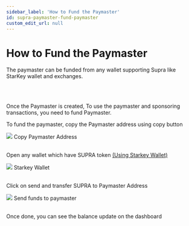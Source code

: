 ```yaml
---
sidebar_label: 'How to Fund the Paymaster'
id: supra-paymaster-fund-paymaster
custom_edit_url: null
---
```

# How to Fund the Paymaster

<span className="text-lg text-[rgb(192,192,192)]">The paymaster can be funded from any wallet supporting Supra like StarKey wallet and exchanges.</span>

<br/>
<br/>

Once the Paymaster is created, To use the paymaster and sponsoring transactions, you need to fund Paymaster.


To fund the paymaster, copy the Paymaster address using copy button

<div className="flex flex-col items-center">
    <img className="w-[80%]" src="/img/SUPRA/paymaster/fund/fund.png"/>
    <span className="font-bold text-[rgb(192,192,192)]">Copy Paymaster Address</span>
</div>
<br/>

Open any wallet which have SUPRA token [(Using Starkey Wallet)](https://starkey.app/)

<div className="flex flex-col items-center">
    <img className="w-[50%]" src="/img/SUPRA/paymaster/fund/fund-1.png"/>
    <span className="font-bold text-[rgb(192,192,192)]">Starkey Wallet</span>
</div>
<br/>

Click on send and transfer SUPRA to Paymaster Address

<div className="flex flex-col items-center">
    <img className="w-[50%]" src="/img/SUPRA/paymaster/fund/fund-2.png"/>
    <span className="font-bold text-[rgb(192,192,192)]">Send funds to paymaster</span>
</div>
<br/>

Once done, you can see the balance update on the dashboard